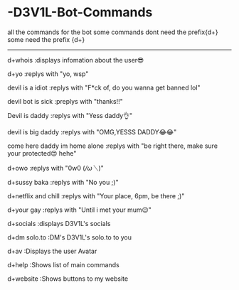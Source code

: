 # -D3V1L-Bot-Commands
all the commands for the bot
some commands dont need the prefix{d+}
some need the prefix {d+}

**************************************************************************************
d+whois
:displays infomation about the user😎

d+yo
:replys with "yo, wsp"

devil is a idiot
:replys with "F*ck of, do you wanna get banned lol"

devil bot is sick
:preplys with "thanks!!"

Devil is daddy
:replys with "Yess daddy👌"

devil is big daddy
:replys with "OMG,YESSS DADDY😂😂"

come here daddy im home alone
:replys with "be right there, make sure your protected😍 hehe"

d+owo
:replys with "0w0  (*/ω＼*)"

d+sussy baka
:replys with "No you ;)"

d+netflix and chill
:replys with "Your place, 6pm, be there ;)"

d+your gay
:replys with "Until i met your mum😉"

d+socials
:displays D3V1L's socials

d+dm solo.to
:DM's D3V1L's solo.to to you

d+av
:Displays the user Avatar

d+help
:Shows list of main commands

d+website
:Shows buttons to my website
